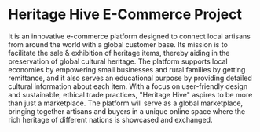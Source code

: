 # Heritage Hive E-Commerce Project
It is an innovative e-commerce platform designed to connect local artisans from around the world with a global customer base. Its mission is to facilitate the sale & exhibition of heritage items, thereby aiding in the preservation of global cultural heritage. The platform supports local economies by empowering small businesses and rural families by getting remittance, and it also serves an educational purpose by providing detailed cultural information about each item. With a focus on user-friendly design and sustainable, ethical trade practices, "Heritage Hive" aspires to be more than just a marketplace. The platform will serve as a global marketplace, bringing together artisans and buyers in a unique online space where the rich heritage of different nations is showcased and exchanged.
